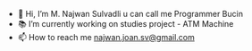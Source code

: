 - 👋 Hi, I’m M. Najwan Sulvadli u can call me Programmer Bucin
- 📚 I’m currently working on studies project - ATM Machine
- 📫 How to reach me najwan.joan.sv@gmail.com

<!---
najwansv is a ✨ special ✨ repository because its `README.md` (this file) appears on your GitHub profile.
You can click the Preview link to take a look at your changes.
--->
